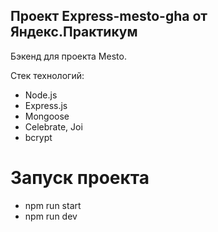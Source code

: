 ## Проект Express-mesto-gha от Яндекс.Практикум

Бэкенд для проекта Mesto.

Стек технологий:
- Node.js
- Express.js
- Mongoose
- Celebrate, Joi
- bcrypt

# Запуск проекта

- npm run start
- npm run dev
